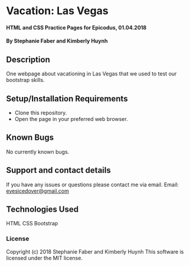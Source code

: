 # Vacation: Las Vegas

#### HTML and CSS Practice Pages for Epicodus, 01.04.2018

#### By Stephanie Faber and Kimberly Huynh

## Description

One webpage about vacationing in Las Vegas that we used to test our bootstrap skills.

## Setup/Installation Requirements

* Clone this repository.
* Open the page in your preferred web browser.


## Known Bugs

No currently known bugs.

## Support and contact details

If you have any issues or questions please contact me via email. Email: eyesicedover@gmail.com

## Technologies Used

HTML
CSS
Bootstrap

### License

Copyright (c) 2018 Stephanie Faber and Kimberly Huynh
This software is licensed under the MIT license.
